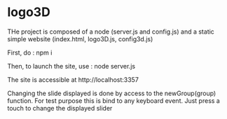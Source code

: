 # logo3D

THe project is composed of a node (server.js and config.js) and a static simple website (index.html, logo3D.js, config3d.js)


First, do : npm i

Then, to launch the site, use : node server.js

The site is accessible at http://localhost:3357

Changing the slide displayed is done by access to the newGroup(group) function.
For test purpose this is bind to any keyboard event. Just press a touch to change the displayed slider